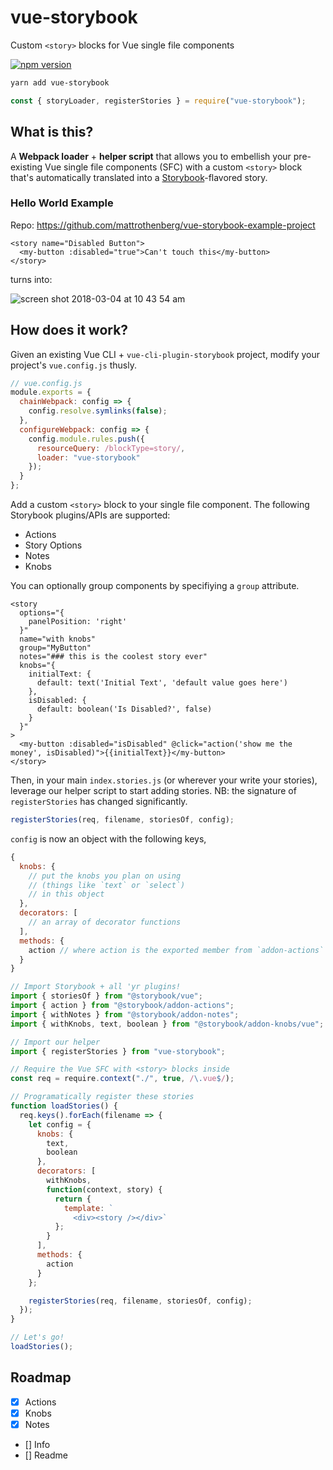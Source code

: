 # vue-storybook

Custom `<story>` blocks for Vue single file components

[![npm version](https://badge.fury.io/js/vue-storybook.svg)](https://badge.fury.io/js/vue-storybook)

```bash
yarn add vue-storybook
```

```js
const { storyLoader, registerStories } = require("vue-storybook");
```

## What is this?

A **Webpack loader** + **helper script** that allows you to embellish your pre-existing Vue single file components (SFC) with a custom `<story>` block that's automatically translated into a [Storybook](https://github.com/storybooks/storybook)-flavored story.

### Hello World Example

Repo: https://github.com/mattrothenberg/vue-storybook-example-project

```vue
<story name="Disabled Button">
  <my-button :disabled="true">Can't touch this</my-button>
</story>
```

turns into:

![screen shot 2018-03-04 at 10 43 54 am](https://user-images.githubusercontent.com/5148596/36947401-13794112-1f99-11e8-89d8-0741cc38ee45.png)

## How does it work?

Given an existing Vue CLI + `vue-cli-plugin-storybook` project, modify your project's `vue.config.js` thusly.

```js
// vue.config.js
module.exports = {
  chainWebpack: config => {
    config.resolve.symlinks(false);
  },
  configureWebpack: config => {
    config.module.rules.push({
      resourceQuery: /blockType=story/,
      loader: "vue-storybook"
    });
  }
};
```

Add a custom `<story>` block to your single file component. The following Storybook plugins/APIs are supported:

- Actions
- Story Options
- Notes
- Knobs

You can optionally group components by specifiying a `group` attribute.

```vue
<story
  options="{
    panelPosition: 'right'
  }"
  name="with knobs"
  group="MyButton"
  notes="### this is the coolest story ever"
  knobs="{
    initialText: {
      default: text('Initial Text', 'default value goes here')
    },
    isDisabled: {
      default: boolean('Is Disabled?', false)
    }
  }"
>
  <my-button :disabled="isDisabled" @click="action('show me the money', isDisabled)">{{initialText}}</my-button>
</story>
```

Then, in your main `index.stories.js` (or wherever your write your stories), leverage our helper script to start adding stories. NB: the signature of `registerStories` has changed significantly.

```js
registerStories(req, filename, storiesOf, config);
```

`config` is now an object with the following keys,

```js
{
  knobs: {
    // put the knobs you plan on using
    // (things like `text` or `select`)
    // in this object
  },
  decorators: [
    // an array of decorator functions
  ],
  methods: {
    action // where action is the exported member from `addon-actions`
  }
}
```

```js
// Import Storybook + all 'yr plugins!
import { storiesOf } from "@storybook/vue";
import { action } from "@storybook/addon-actions";
import { withNotes } from "@storybook/addon-notes";
import { withKnobs, text, boolean } from "@storybook/addon-knobs/vue";

// Import our helper
import { registerStories } from "vue-storybook";

// Require the Vue SFC with <story> blocks inside
const req = require.context("./", true, /\.vue$/);

// Programatically register these stories
function loadStories() {
  req.keys().forEach(filename => {
    let config = {
      knobs: {
        text,
        boolean
      },
      decorators: [
        withKnobs,
        function(context, story) {
          return {
            template: `
              <div><story /></div>`
          };
        }
      ],
      methods: {
        action
      }
    };

    registerStories(req, filename, storiesOf, config);
  });
}

// Let's go!
loadStories();
```

## Roadmap

- [x] Actions
- [x] Knobs
- [x] Notes
- [] Info
- [] Readme

